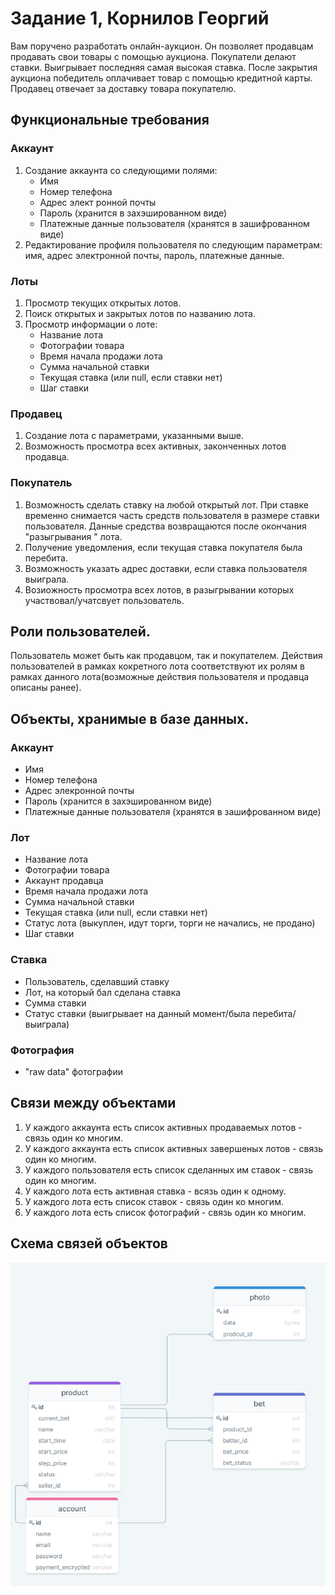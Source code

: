 # Задание 1, Корнилов Георгий

Вам поручено разработать онлайн-аукцион. Он позволяет продавцам продавать свои товары с помощью аукциона. Покупатели делают ставки. Выигрывает последняя самая высокая ставка. После закрытия аукциона победитель оплачивает товар с помощью кредитной карты. Продавец отвечает за доставку товара покупателю.

## Функциональные требования

### Аккаунт
1. Создание аккаунта со следующими полями:
    - Имя
    - Номер телефона
    - Адрес элект   ронной почты
    - Пароль (хранится в захэшированном виде)
    - Платежные данные пользователя (хранятся в зашифрованном виде)
2. Редактирование профиля пользователя по следующим параметрам: имя, адрес электронной почты, пароль, платежные данные.

### Лоты
1. Просмотр текущих открытых лотов.
2. Поиск открытых и закрытых лотов по названию лота.
3. Просмотр информации о лоте:
    - Название лота
    - Фотографии товара
    - Время начала продажи лота
    - Сумма начальной ставки
    - Текущая ставка (или null, если ставки нет)
    - Шаг ставки

### Продавец
1. Создание лота с параметрами, указанными выше.
2. Возможность просмотра всех активных, законченных лотов продавца.

### Покупатель
1. Возможность сделать ставку на любой открытый лот.
При ставке временно снимается часть средств пользователя в размере ставки пользователя.
Данные средства возвращаются после окончания "разыгрывания " лота.
2. Получение уведомления, если текущая ставка покупателя была перебита.
3. Возможность указать адрес доставки, если ставка пользователя выиграла. 
4. Возиожность просмотра всех лотов, в разыгрывании которых участвовал/учатсвует пользователь.

## Роли пользователей.
Пользователь может быть как продавцом, так и покупателем. Действия пользователей в рамках кокретного лота
соответствуют их ролям в рамках данного лота(возможные действия пользователя и продавца описаны ранее). 

## Объекты, хранимые в базе данных.
### Аккаунт
- Имя
- Номер телефона
- Адрес элекронной почты
- Пароль (хранится в захэшированном виде)
- Платежные данные пользователя (хранятся в зашифрованном виде)

### Лот
- Название лота
- Фотографии товара
- Аккаунт продавца
- Время начала продажи лота
- Сумма начальной ставки
- Текущая ставка (или null, если ставки нет)
- Статус лота (выкуплен, идут торги, торги не начались, не продано) 
- Шаг ставки

### Ставка
- Пользователь, сделавший ставку
- Лот, на который бал сделана ставка
- Сумма ставки
- Статус ставки (выигрывает на данный момент/была перебита/выиграла)

### Фотография 
- "raw data" фотографии

## Связи между объектами
1. У каждого аккаунта есть список активных продаваемых лотов - связь один ко многим.
2. У каждого аккаунта есть список активных завершеных лотов - связь один ко многим.
3. У каждого пользователя есть список сделанных им ставок - связь один ко многим.
4. У каждого лота есть активная ставка - всязь один к одному.
5. У каждого лота есть список ставок - связь один ко многим.
6. У каждого лота есть список фотографий - связь один ко многим. 


## Схема связей объектов
![Schema.png](Schema.png)